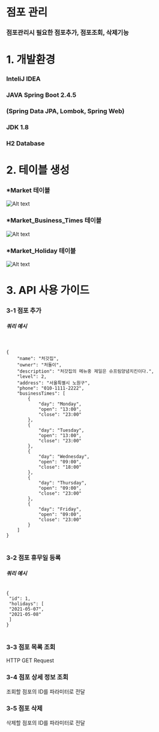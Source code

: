 점포 관리 
==========
### 점포관리시 필요한 점포추가, 점포조회, 삭제기능   


# 1. 개발환경


### InteliJ IDEA 


### JAVA Spring Boot 2.4.5     
### (Spring Data JPA, Lombok, Spring Web)

 
### JDK 1.8
   
### H2 Database

# 2. 테이블 생성   

### *Market 테이블 
![Alt text](https://imgdb.in/iDGn.png)   

### *Market_Business_Times 테이블   
![Alt text](https://imgdb.in/iDGs.png)

### *Market_Holiday 테이블
![Alt text](https://imgdb.in/iDGt.png)

# 3. API 사용 가이드   
### 3-1 점포 추가   
##### 쿼리 예시   
<pre>   
<code>
{
	"name": "처갓집",
	"owner": "처돌이",
	"description": "처갓집의 메뉴중 제일은 슈프림양념치킨이다.",
	"level": 2,
	"address": "서울특별시 노원구",
	"phone": "010-1111-2222",
	"businessTimes": [
		{
			"day": "Monday",
			"open": "13:00",
			"close": "23:00"
		},
		{
			"day": "Tuesday",
			"open": "13:00",
			"close": "23:00"
		},
		{
			"day": "Wednesday",
			"open": "09:00",
			"close": "18:00"
		},
		{
			"day": "Thursday",
			"open": "09:00",
			"close": "23:00"
		},
		{
			"day": "Friday",
			"open": "09:00",
			"close": "23:00"
		}
	]
}   
</code>
</pre>

### 3-2 점포 휴무일 등록   
##### 쿼리 예시  
<pre>
<code>
{
 "id": 1,
 "holidays": [
 "2021-05-07",
 "2021-05-08"
 ]
}
</code>
</pre>

### 3-3 점포 목록 조회   
HTTP GET Request 

### 3-4 점포 상세 정보 조회
조회할 점포의 ID를 파라미터로 전달

### 3-5 점포 삭제
삭제할 점포의 ID를 파라미터로 전달

